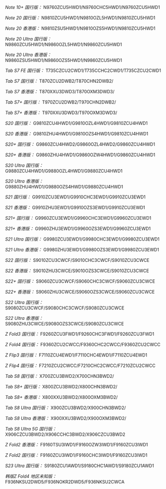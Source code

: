 *Note 10+ 国行版：*
N9760ZCU5HWD1/N9760CHC5HWD1/N9760ZCU5HWD1

*Note 20 国行版：*
N9810ZCU5HWD1/N9810OZL5HWD1/N9810ZCU5HWD1

*Note 20 香港版：*
N9810ZSU5HWD1/N9810OZS5HWD1/N9810ZCU5HWD1

*Note 20 Ultra 国行版：*
N9860ZCU5HWD1/N9860OZL5HWD1/N9860ZCU5HWD1

*Note 20 Ultra 香港版：*
N9860ZSU5HWD1/N9860OZS5HWD1/N9860ZCU5HWD1

*Tab S7 FE 国行版：*
T735CZCU2CWD1/T735CCHC2CWD1/T735CZCU2CWD1

*Tab S7 国行版：*
T870ZCU2DWB2/T870CHN2DWB2/

*Tab S7 香港版：*
T870XXU3DWD3/T870OXM3DWD3/

*Tab S7+ 国行版：*
T970ZCU2DWB2/T970CHN2DWB2/

*Tab S7+ 香港版：*
T970XXU3DWD3/T970OXM3DWD3/

*S20 国行版：*
G9810ZCU4HWD1/G9810OZL4HWD1/G9810ZCU4HWD1

*S20 香港版：*
G9810ZHU4HWD1/G9810OZS4HWD1/G9810ZCU4HWD1

*S20+ 国行版：*
G9860ZCU4HWD2/G9860OZL4HWD2/G9860ZCU4HWD1

*S20+ 香港版：*
G9860ZHU4HWD1/G9860OZW4HWD1/G9860ZCU4HWD1

*S20 Ultra 国行版：*
G9880ZCU4HWD1/G9880OZL4HWD1/G9880ZCU4HWD1

*S20 Ultra 香港版：*
G9880ZHU4HWD1/G9880OZS4HWD1/G9880ZCU4HWD1

*S21 国行版：*
G9910ZCU3EWD1/G9910CHC3EWD1/G9910ZCU3EWD1

*S21 香港版：*
G9910ZHU3EWD1/G9910OZS3EWD1/G9910ZCU3EWD1

*S21+ 国行版：*
G9960ZCU3EWD1/G9960CHC3EWD1/G9960ZCU3EWD1

*S21+ 香港版：*
G9960ZHU3EWD1/G9960OZS3EWD1/G9960ZCU3EWD1

*S21 Ultra 国行版：*
G9980ZCU3EWD1/G9980CHC3EWD1/G9980ZCU3EWD1

*S21 Ultra 香港版：*
G9980ZHU3EWD1/G9980OZS3EWD1/G9980ZCU3EWD1

*S22 国行版：*
S9010ZCU3CWCF/S9010CHC3CWCF/S9010ZCU3CWCE

*S22 香港版：*
S9010ZHU3CWCE/S9010OZS3CWCE/S9010ZCU3CWCE

*S22+ 国行版：*
S9060ZCU3CWCF/S9060CHC3CWCF/S9060ZCU3CWCE

*S22+ 香港版：*
S9060ZHU3CWCE/S9060OZS3CWCE/S9060ZCU3CWCE

*S22 Ultra 国行版：*
S9080ZCU3CWCF/S9080CHC3CWCF/S9080ZCU3CWCE

*S22 Ultra 香港版：*
S9080ZHU3CWCE/S9080OZS3CWCE/S9080ZCU3CWCE

*Z Fold3 国行版：*
F9260ZCU3FWD1/F9260CHC3FWD1/F9260ZCU3FWD1

*Z Fold4 国行版：*
F9360ZCU2CWCC/F9360CHC2CWCC/F9360ZCU2CWCC

*Z Flip3 国行版：*
F7110ZCU4EWD1/F7110CHC4EWD1/F7110ZCU4EWD1

*Z Flip4 国行版：*
F7210ZCU2CWCC/F7210CHC2CWCC/F7210ZCU2CWCC

*Tab S8 国行版：*
X700ZCU3BWD2/X700CHN3BWD2/

*Tab S8+ 国行版：*
X800ZCU3BWD2/X800CHN3BWD2/

*Tab S8+ 香港版：*
X800XXU3BWD2/X800OXM3BWD2/

*Tab S8 Ultra 国行版：*
X900ZCU3BWD2/X900CHN3BWD2/

*Tab S8 Ultra 香港版：*
X900XXU3BWD2/X900OXM3BWD2/

*Tab S8 Ultra 5G 国行版：*
X906CZCU3BWD2/X906CCHC3BWD2/X906CZCU3BWD2

*Z Fold2 香港版：*
F9160TSU3IWD1/F9160OZW3IWD1/F9160ZCU3IWD1

*Z Fold2 国行版：*
F9160ZCU3IWD1/F9160CHC3IWD1/F9160ZCU3IWD1

*S23 Ultra 国行版：*
S9180ZCU1AWD1/S9180CHC1AWD1/S9180ZCU1AWD1

*韩版Z Fold4 地区未知版：*
F936NKSU2DWD5/F936NOKR2DWD5/F936NKSU2CWCA

